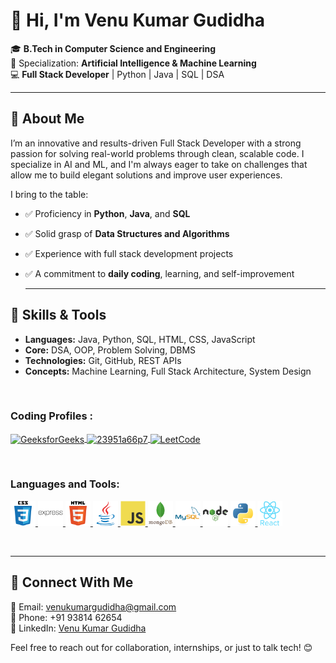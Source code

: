 # 👋 Hi, I'm Venu Kumar Gudidha

🎓 **B.Tech in Computer Science and Engineering**  
🤖 Specialization: **Artificial Intelligence & Machine Learning**  
💻 **Full Stack Developer** | Python | Java | SQL | DSA

---

## 🚀 About Me

I’m an innovative and results-driven Full Stack Developer with a strong passion for solving real-world problems through clean, scalable code. I specialize in AI and ML, and I'm always eager to take on challenges that allow me to build elegant solutions and improve user experiences.

I bring to the table:
- ✅ Proficiency in **Python**, **Java**, and **SQL**
- ✅ Solid grasp of **Data Structures and Algorithms**
- ✅ Experience with full stack development projects
- ✅ A commitment to **daily coding**, learning, and self-improvement

  ---

## 🧠 Skills & Tools

- **Languages:** Java, Python, SQL, HTML, CSS, JavaScript  
- **Core:** DSA, OOP, Problem Solving, DBMS  
- **Technologies:** Git, GitHub, REST APIs  
- **Concepts:** Machine Learning, Full Stack Architecture, System Design

<br>
<h3 align="left">Coding Profiles :</h3>
<p align="left">
  <a href="https://www.geeksforgeeks.org/user/23951a66p7/" target="blank">
    <img align="center" src="https://upload.wikimedia.org/wikipedia/commons/4/43/GeeksforGeeks.svg" alt="GeeksforGeeks" height="30" width="40" />
  </a>
  <a href="https://www.hackerrank.com/23951a66p7" target="blank">
    <img align="center" src="https://raw.githubusercontent.com/rahuldkjain/github-profile-readme-generator/master/src/images/icons/Social/hackerrank.svg" alt="23951a66p7" height="30" width="40" />
  </a>
  <a href="https://leetcode.com/u/23951A66P7/" target="blank">
    <img align="center" src="https://upload.wikimedia.org/wikipedia/commons/1/19/LeetCode_logo_black.png" alt="LeetCode" height="30" width="40" />
  </a>
</p>
  
<br>
<h3 align="left">Languages and Tools:</h3>
<p align="left"> <a href="https://www.w3schools.com/css/" target="_blank" rel="noreferrer"> <img src="https://raw.githubusercontent.com/devicons/devicon/master/icons/css3/css3-original-wordmark.svg" alt="css3" width="40" height="40"/> </a> <a href="https://expressjs.com" target="_blank" rel="noreferrer"> <img src="https://raw.githubusercontent.com/devicons/devicon/master/icons/express/express-original-wordmark.svg" alt="express" width="40" height="40"/> </a> <a href="https://www.w3.org/html/" target="_blank" rel="noreferrer"> <img src="https://raw.githubusercontent.com/devicons/devicon/master/icons/html5/html5-original-wordmark.svg" alt="html5" width="40" height="40"/> </a> <a href="https://www.java.com" target="_blank" rel="noreferrer"> <img src="https://raw.githubusercontent.com/devicons/devicon/master/icons/java/java-original.svg" alt="java" width="40" height="40"/> </a> <a href="https://developer.mozilla.org/en-US/docs/Web/JavaScript" target="_blank" rel="noreferrer"> <img src="https://raw.githubusercontent.com/devicons/devicon/master/icons/javascript/javascript-original.svg" alt="javascript" width="40" height="40"/> </a> <a href="https://www.mongodb.com/" target="_blank" rel="noreferrer"> <img src="https://raw.githubusercontent.com/devicons/devicon/master/icons/mongodb/mongodb-original-wordmark.svg" alt="mongodb" width="40" height="40"/> </a> <a href="https://www.mysql.com/" target="_blank" rel="noreferrer"> <img src="https://raw.githubusercontent.com/devicons/devicon/master/icons/mysql/mysql-original-wordmark.svg" alt="mysql" width="40" height="40"/> </a> <a href="https://nodejs.org" target="_blank" rel="noreferrer"> <img src="https://raw.githubusercontent.com/devicons/devicon/master/icons/nodejs/nodejs-original-wordmark.svg" alt="nodejs" width="40" height="40"/> </a> <a href="https://www.python.org" target="_blank" rel="noreferrer"> <img src="https://raw.githubusercontent.com/devicons/devicon/master/icons/python/python-original.svg" alt="python" width="40" height="40"/> </a> <a href="https://reactjs.org/" target="_blank" rel="noreferrer"> <img src="https://raw.githubusercontent.com/devicons/devicon/master/icons/react/react-original-wordmark.svg" alt="react" width="40" height="40"/> </a> </p>


<br>

---

## 🤝 Connect With Me

📧 Email: [venukumargudidha@gmail.com](mailto:venukumargudidha@gmail.com)  
📱 Phone: +91 93814 62654  
💼 LinkedIn: [Venu Kumar Gudidha](https://www.linkedin.com/in/venu-kumar-gudidha-)  

Feel free to reach out for collaboration, internships, or just to talk tech! 😊

